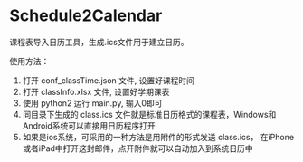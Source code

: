 # Schedule2Calendar

课程表导入日历工具，生成.ics文件用于建立日历。

使用方法：

1. 打开 conf_classTime.json 文件, 设置好课程时间
2. 打开 classInfo.xlsx 文件, 设置好学期课表
3. 使用 python2 运行 main.py, 输入0即可
4. 同目录下生成的 class.ics 文件就是标准日历格式的课程表，Windows和Android系统可以直接用日历程序打开
5. 如果是ios系统，可采用的一种方法是用附件的形式发送 class.ics， 在iPhone 或者iPad中打开这封邮件，点开附件就可以自动加入到系统日历中

